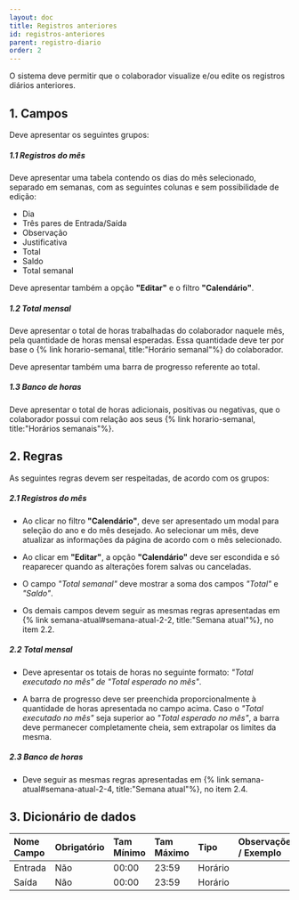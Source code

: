 ```yaml
---
layout: doc
title: Registros anteriores
id: registros-anteriores
parent: registro-diario
order: 2
---
```


O sistema deve permitir que o colaborador visualize e/ou edite os registros diários anteriores.

## <a name= "campos-registro-anterior"></a> 1. Campos

Deve apresentar os seguintes grupos:

##### 1.1 Registros do mês

Deve apresentar uma tabela contendo os dias do mês selecionado, separado em semanas, com as seguintes colunas e sem possibilidade de edição:

- Dia
- Três pares de Entrada/Saída
- Observação
- Justificativa
- Total
- Saldo
- Total semanal

Deve apresentar também a opção **"Editar"** e o filtro **"Calendário"**.

##### 1.2 Total mensal

Deve apresentar o total de horas trabalhadas do colaborador naquele mês, pela quantidade de horas mensal esperadas. Essa quantidade deve ter por base o {% link horario-semanal, title:"Horário semanal"%} do colaborador.

Deve apresentar também uma barra de progresso referente ao total.

##### 1.3 Banco de horas

Deve apresentar o total de horas adicionais, positivas ou negativas, que o colaborador possui com relação aos seus {% link horario-semanal, title:"Horários semanais"%}.

## 2. Regras

As seguintes regras devem ser respeitadas, de acordo com os grupos:

##### 2.1 Registros do mês

- Ao clicar no filtro **"Calendário"**, deve ser apresentado um modal para seleção do ano e do mês desejado. Ao selecionar um mês, deve atualizar as informações da página de acordo com o mês selecionado.

- Ao clicar em **"Editar"**, a opção **"Calendário"** deve ser escondida e só reaparecer quando as alterações forem salvas ou canceladas.

- O campo _"Total semanal"_ deve mostrar a soma dos campos _"Total"_ e _"Saldo"_.

- Os demais campos devem seguir as mesmas regras apresentadas em {% link semana-atual#semana-atual-2-2, title:"Semana atual"%}, no item 2.2.

##### 2.2 Total mensal

- Deve apresentar os totais de horas no seguinte formato: _"Total executado no mês" de "Total esperado no mês"_.

- A barra de progresso deve ser preenchida proporcionalmente à quantidade de horas apresentada no campo acima. Caso o _"Total executado no mês"_ seja superior ao _"Total esperado no mês"_, a barra deve permanecer completamente cheia, sem extrapolar os limites da mesma.

##### 2.3 Banco de horas

- Deve seguir as mesmas regras apresentadas em {% link semana-atual#semana-atual-2-4, title:"Semana atual"%}, no item 2.4.

## 3. Dicionário de dados

| Nome Campo | Obrigatório | Tam Mínimo | Tam Máximo | Tipo    | Observações / Exemplo |
| :--------- | :---------- | :--------- | :--------- | :------ | :-------------------- |
| Entrada    | Não         | 00:00      | 23:59      | Horário |                       |
| Saída      | Não         | 00:00      | 23:59      | Horário |                       |
